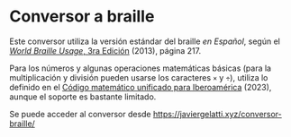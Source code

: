 # Conversor a braille

Este conversor utiliza la versión estándar del braille *en Español*,
según el [*World Braille Usage*, 3ra Edición](https://www.perkins.org/wp-content/uploads/2021/07/world-braille-usage-third-edition.pdf) (2013),
página 217.

Para los números y algunas operaciones matemáticas básicas (para la multiplicación y división pueden usarse los caracteres `×` y `÷`),
utiliza lo definido en el [Código matemático unificado para Iberoamérica](https://www.ulacdigital.org/images/espacio-braille/04%20-%20Codigo%20Matematico%20Unificado%20para%20Iberoamerica%202%20edicion.pdf) (2023),
aunque el soporte es bastante limitado.

Se puede acceder al conversor desde https://javiergelatti.xyz/conversor-braille/
